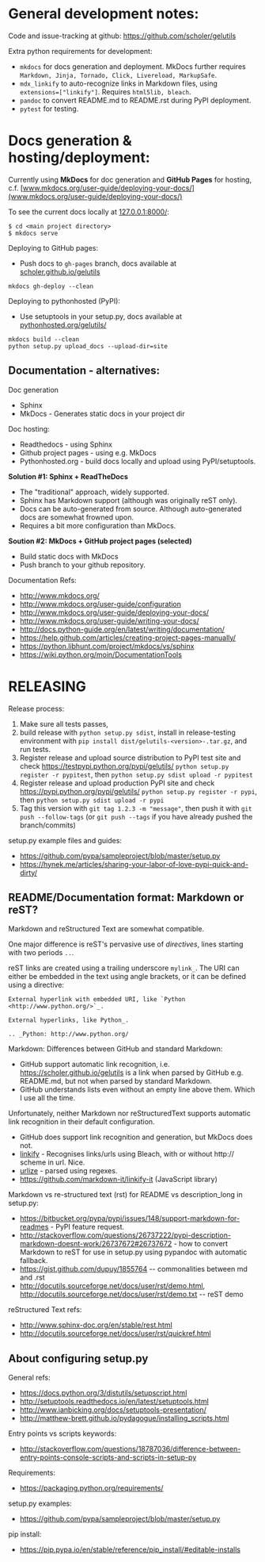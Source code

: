 
General development notes:
==========================

Code and issue-tracking at github: https://github.com/scholer/gelutils


Extra python requirements for development:

 * ```mkdocs``` for docs generation and deployment. MkDocs further requires ```Markdown, Jinja, Tornado, Click, Livereload, MarkupSafe```.
 * ```mdx_linkify``` to auto-recognize links in Markdown files, using ```extensions=["linkify"]```. Requires ```html5lib, bleach```.
 * ```pandoc``` to convert README.md to README.rst during PyPI deployment.
 * ```pytest``` for testing.



Docs generation & hosting/deployment:
=====================================


Currently using **MkDocs** for doc generation and **GitHub Pages** for hosting, c.f. [www.mkdocs.org/user-guide/deploying-your-docs/](www.mkdocs.org/user-guide/deploying-your-docs/)


To see the current docs locally at [127.0.0.1:8000/](http://127.0.0.1:8000/):

```
$ cd <main project directory>
$ mkdocs serve

```


Deploying to GitHub pages:

* Push docs to ```gh-pages``` branch, docs available at [scholer.github.io/gelutils](https://scholer.github.io/gelutils)

```
mkdocs gh-deploy --clean
```


Deploying to pythonhosted (PyPI):

* Use setuptools in your setup.py, docs available at [pythonhosted.org/gelutils/](http://pythonhosted.org/gelutils/)

```
mkdocs build --clean
python setup.py upload_docs --upload-dir=site
```


Documentation - alternatives:
-----------------------------

Doc generation

* Sphinx
* MkDocs - Generates static docs in your project dir


Doc hosting:

* Readthedocs - using Sphinx
* Github project pages - using e.g. MkDocs
* Pythonhosted.org - build docs locally and upload using PyPI/setuptools.



**Solution #1: Sphinx + ReadTheDocs**

* The "traditional" approach, widely supported.
* Sphinx has Markdown support (although was originally reST only).
* Docs can be auto-generated from source. Although auto-generated docs are somewhat frowned upon.
* Requires a bit more configuration than MkDocs.



**Soution #2: MkDocs + GitHub project pages (selected)**

* Build static docs with MkDocs
* Push branch to your github repository.



Documentation Refs:

* http://www.mkdocs.org/
* http://www.mkdocs.org/user-guide/configuration
* http://www.mkdocs.org/user-guide/deploying-your-docs/
* http://www.mkdocs.org/user-guide/writing-your-docs/
* http://docs.python-guide.org/en/latest/writing/documentation/
* https://help.github.com/articles/creating-project-pages-manually/
* https://python.libhunt.com/project/mkdocs/vs/sphinx
* https://wiki.python.org/moin/DocumentationTools



RELEASING
=========


Release process:

1. Make sure all tests passes,
2. build release with ```python setup.py sdist```,
   install in release-testing environment with ```pip install dist/gelutils-<version>-.tar.gz```, and run tests.
3. Register release and upload source distribution to PyPI test site and check https://testpypi.python.org/pypi/gelutils/
   ```python setup.py register -r pypitest```, then ```python setup.py sdist upload -r pypitest```
4. Register release and upload production PyPI site and check https://pypi.python.org/pypi/gelutils/
   ```python setup.py register -r pypi```, then ```python setup.py sdist upload -r pypi```
5. Tag this version with ```git tag 1.2.3 -m "message"```, then push it with
   ```git push --follow-tags``` (or ```git push --tags``` if you have already pushed the branch/commits)


setup.py example files and guides:

* https://github.com/pypa/sampleproject/blob/master/setup.py
* https://hynek.me/articles/sharing-your-labor-of-love-pypi-quick-and-dirty/





README/Documentation format: Markdown or reST?
------------------------------------------------

Markdown and reStructured Text are somewhat compatible.

One major difference is reST's pervasive use of *directives*, lines starting with two periods ```..```.

reST links are created using a trailing underscore ```mylink_```. The URI can either be embedded in the text using angle brackets, or it can be defined using a directive:

```
External hyperlink with embedded URI, like `Python <http://www.python.org/>`_.

External hyperlinks, like Python_.

.. _Python: http://www.python.org/

```

Markdown: Differences between GitHub and standard Markdown:

* GitHub support automatic link recognition, i.e. https://scholer.github.io/gelutils is a link when parsed by GitHub e.g. README.md, but not when parsed by standard Markdown.
* GitHub understands lists even without an empty line above them. Which I use all the time.


Unfortunately, neither Markdown nor reStructuredText supports automatic link recognition in their default configuration.

* GitHub does support link recognition and generation, but MkDocs does not.
* [linkify](https://github.com/daGrevis/mdx_linkify)   - Recognises links/urls using Bleach, with or without http:// scheme in url. Nice.
* [urlize](https://github.com/r0wb0t/markdown-urlize)  - parsed using regexes.
* https://github.com/markdown-it/linkify-it  (JavaScript library)


Markdown vs re-structured text (rst) for README vs description_long in setup.py:

* https://bitbucket.org/pypa/pypi/issues/148/support-markdown-for-readmes - PyPI feature request.
* http://stackoverflow.com/questions/26737222/pypi-description-markdown-doesnt-work/26737672#26737672 - how to convert Markdown to reST for use in setup.py using pypandoc with automatic fallback.
* https://gist.github.com/dupuy/1855764 -- commonalities between md and .rst
* http://docutils.sourceforge.net/docs/user/rst/demo.html, http://docutils.sourceforge.net/docs/user/rst/demo.txt -- reST demo


reStructured Text refs:

* http://www.sphinx-doc.org/en/stable/rest.html
* http://docutils.sourceforge.net/docs/user/rst/quickref.html



About configuring setup.py
---------------------------

General refs:

* https://docs.python.org/3/distutils/setupscript.html
* http://setuptools.readthedocs.io/en/latest/setuptools.html
* http://www.ianbicking.org/docs/setuptools-presentation/
* http://matthew-brett.github.io/pydagogue/installing_scripts.html


Entry points vs scripts keywords:

* http://stackoverflow.com/questions/18787036/difference-between-entry-points-console-scripts-and-scripts-in-setup-py

Requirements:

* https://packaging.python.org/requirements/


setup.py examples:

* https://github.com/pypa/sampleproject/blob/master/setup.py

pip install:

* https://pip.pypa.io/en/stable/reference/pip_install/#editable-installs


